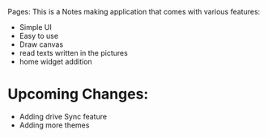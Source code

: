 Pages:
This is a Notes making application that comes with various features: 

- Simple UI
- Easy to use 
- Draw canvas
- read texts written in the pictures
- home widget addition

# Upcoming Changes:
- Adding drive Sync feature
- Adding more themes 
